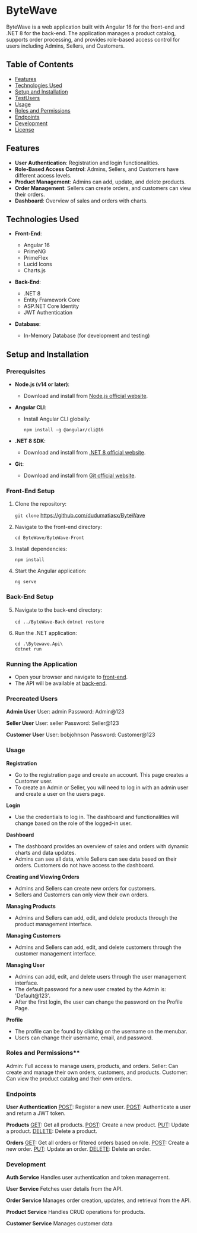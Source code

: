 # ByteWave

ByteWave is a web application built with Angular 16 for the front-end and .NET 8 for the back-end. The application manages a product catalog, supports order processing, and provides role-based access control for users including Admins, Sellers, and Customers.

## Table of Contents

- [Features](#features)
- [Technologies Used](#technologies-used)
- [Setup and Installation](#setup-and-installation)
- [TestUsers](#precreated-users)
- [Usage](#usage)
- [Roles and Permissions](#roles-and-permissions)
- [Endpoints](#endpoints)
- [Development](#development)
- [License](#license)


## Features

- **User Authentication**: Registration and login functionalities.
- **Role-Based Access Control**: Admins, Sellers, and Customers have different access levels.
- **Product Management**: Admins can add, update, and delete products.
- **Order Management**: Sellers can create orders, and customers can view their orders.
- **Dashboard**: Overview of sales and orders with charts.

## Technologies Used

- **Front-End**:
  - Angular 16
  - PrimeNG
  - PrimeFlex
  - Lucid Icons
  - Charts.js

- **Back-End**:
  - .NET 8
  - Entity Framework Core
  - ASP.NET Core Identity
  - JWT Authentication

- **Database**:
  - In-Memory Database (for development and testing)

## Setup and Installation

### Prerequisites

- **Node.js (v14 or later)**:
  - Download and install from [Node.js official website](https://nodejs.org/).

- **Angular CLI**:
  - Install Angular CLI globally:

    `npm install -g @angular/cli@16`

- **.NET 8 SDK**:
  - Download and install from [.NET 8 official website](https://dotnet.microsoft.com/download/dotnet/8.0).

- **Git**:
  - Download and install from [Git official website](https://git-scm.com/).

### Front-End Setup

1. Clone the repository:

   `git clone` <https://github.com/dudumatiasx/ByteWave>

2. Navigate to the front-end directory:

   `cd ByteWave/ByteWave-Front`

3. Install dependencies:

   `npm install`

4. Start the Angular application:

   `ng serve`

### Back-End Setup

5. Navigate to the back-end directory:

   `cd ../ByteWave-Back`
   `dotnet restore`

6. Run the .NET application:

   `cd .\Bytewave.Api\`  
   `dotnet run`


### Running the Application
  
  - Open your browser and navigate to [front-end](http://localhost:4200).
  - The API will be available at [back-end](https://localhost:5200/swagger/index.html).

### Precreated Users

  **Admin User**
  User: admin
  Password: Admin@123

  **Seller User**
  User: seller
  Password: Seller@123

  **Customer User**
  User: bobjohnson
  Password: Customer@123

### Usage

  **Registration**
  - Go to the registration page and create an account. This page creates a Customer user.
  - To create an Admin or Seller, you will need to log in with an admin user and create a user on the users page.

  **Login**
  - Use the credentials to log in. The dashboard and functionalities will change based on the role of the logged-in user.
  
  **Dashboard**
  - The dashboard provides an overview of sales and orders with dynamic charts and data updates.
  - Admins can see all data, while Sellers can see data based on their orders. Customers do not have access to the dashboard.
  
  **Creating and Viewing Orders**
  - Admins and Sellers can create new orders for customers.
  - Sellers and Customers can only view their own orders.

  **Managing Products**
  - Admins and Sellers can add, edit, and delete products through the product management interface.

  **Managing Customers**
  - Admins and Sellers can add, edit, and delete customers through the customer management interface.

  **Managing User**
  - Admins can add, edit, and delete users through the user management interface.
  - The default password for a new user created by the Admin is: 'Default@123'.
  - After the first login, the user can change the password on the Profile Page.

  **Profile**
  - The profile can be found by clicking on the username on the menubar.
  - Users can change their username, email, and password.

### Roles and Permissions**
  Admin: Full access to manage users, products, and orders.
  Seller: Can create and manage their own orders, customers, and products.
  Customer: Can view the product catalog and their own orders.

### Endpoints

  **User Authentication**
  [POST](/api/auth/register): Register a new user.
  [POST](/api/auth/login): Authenticate a user and return a JWT token.

  **Products**
  [GET](/api/products): Get all products.
  [POST](/api/products): Create a new product.
  [PUT](/api/products/{id}): Update a product.
  [DELETE](/api/products/{id}): Delete a product.

  **Orders**
  [GET](/api/orders): Get all orders or filtered orders based on role.
  [POST](/api/orders): Create a new order.
  [PUT](/api/orders/{id}): Update an order.
  [DELETE](/api/orders/{id}): Delete an order.

### Development

  **Auth Service**
  Handles user authentication and token management.

  **User Service**
  Fetches user details from the API.
  
  **Order Service**
  Manages order creation, updates, and retrieval from the API.
  
  **Product Service**
  Handles CRUD operations for products.
  
  **Customer Service**
  Manages customer data 

